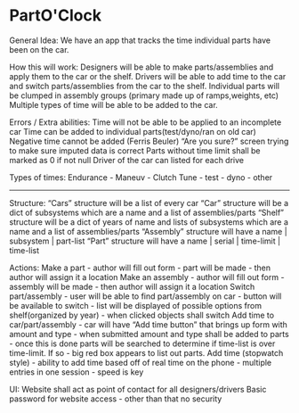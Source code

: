 # PartO'Clock
General Idea:
	We have an app that tracks the time individual parts have been on the car.

How this will work:
Designers will be able to make parts/assemblies and apply them to the car or the shelf. 
Drivers will be able to add time to the car and switch parts/assemblies from the car to the shelf.
Individual parts will be clumped in assembly groups (primary made up of ramps,weights, etc)
Multiple types of time will be able to be added to the car.

Errors / Extra abilities:
Time will not be able to be applied to an incomplete car
Time can be added to individual parts(test/dyno/ran on old car)
Negative time cannot be added (Ferris Beuler)
“Are you sure?” screen trying to make sure imputed data is correct
Parts without time limit shall be marked as 0 if not null
Driver of the car can listed for each drive


Types of times:
Endurance - Maneuv - Clutch Tune - test - dyno - other

--------------------------------------------------------------------------------------

Structure:
“Cars” structure will be a list of every car 
“Car” structure will be a dict of subsystems which are a name and a list of assemblies/parts
“Shelf” structure will be a dict of years of name and lists of subsystems which are a name and a list of assemblies/parts
“Assembly” structure will have a name | subsystem | part-list
“Part” structure will have a name | serial | time-limit | time-list

Actions:
Make a part - author will fill out form - part will be made - then author will assign it a location
Make an assembly - author will fill out form - assembly will be made - then author will assign it a location
Switch part/assembly - user will be able to find part/assembly on car - button will be available to switch - list will be displayed of possible options from shelf(organized by year) - when clicked objects shall switch
Add time to car/part/assembly - car will have “Add time button” that brings up form with amount and type - when submitted amount and type shall be added to parts - once this is done parts will be searched to determine if time-list is over time-limit. If so - big red box appears to list out parts.
Add time (stopwatch style) - ability to add time based off of real time on the phone - multiple entries in one session - speed is key

UI:
Website shall act as point of contact for all designers/drivers
Basic password for website access - other than that no security
